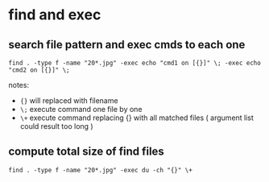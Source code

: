 # find and exec

## search file pattern and exec cmds to each one

```
find . -type f -name "20*.jpg" -exec echo "cmd1 on [{}]" \; -exec echo "cmd2 on [{}]" \;
```

notes:
- `{}` will replaced with filename
- `\;` execute command one file by one
- `\+` execute command replacing {} with all matched files ( argument list could result too long )

## compute total size of find files

```
find . -type f -name "20*.jpg" -exec du -ch "{}" \+
```

